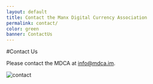 ```yaml
---
layout: default
title: Contact the Manx Digital Currency Association
permalink: contact/
color: green
banner: ContactUs
---
```


#Contact Us

Please contact the MDCA at [info@mdca.im](mailto:info@mdca.im).

![contact](/img/assets/about_advice184x120.jpg)